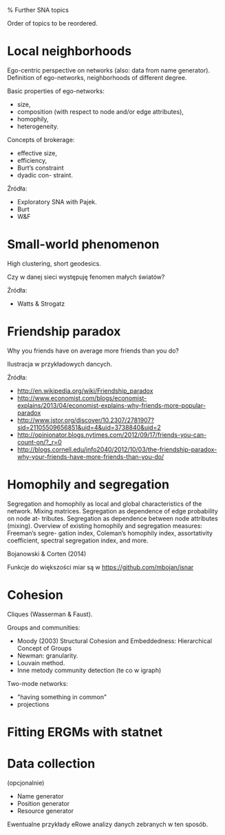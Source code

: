 % Further SNA topics

Order of topics to be reordered.


# Local neighborhoods

Ego-centric perspective on networks (also: data from name generator).
Definition of ego-networks, neighborhoods of different degree. 

Basic properties of ego-networks:

* size, 
* composition (with respect to node and/or edge attributes),
* homophily, 
* heterogeneity. 

Concepts of brokerage:

* effective size,
* efficiency,
* Burt’s constraint
* dyadic con- straint.

Źródła:

* Exploratory SNA with Pajek.
* Burt
* W&F




# Small-world phenomenon

High clustering, short geodesics.

Czy w danej sieci występuję fenomen małych światów?

Źródła:

* Watts & Strogatz



# Friendship paradox

Why you friends have on average more friends than you do?

Ilustracja w przykładowych dancych.

Źródła:

* http://en.wikipedia.org/wiki/Friendship_paradox
* http://www.economist.com/blogs/economist-explains/2013/04/economist-explains-why-friends-more-popular-paradox
* http://www.jstor.org/discover/10.2307/2781907?sid=21105509656851&uid=4&uid=3738840&uid=2
* http://opinionator.blogs.nytimes.com/2012/09/17/friends-you-can-count-on/?_r=0
* http://blogs.cornell.edu/info2040/2012/10/03/the-friendship-paradox-why-your-friends-have-more-friends-than-you-do/

# Homophily and segregation


Segregation and homophily as local and global characteristics of the network.
Mixing matrices. Segregation as dependence of edge probability on node at-
tributes.  Segregation as dependence between node attributes (mixing). Overview
of existing homophily and segregation measures: Freeman’s segre- gation index,
Coleman’s homophily index, assortativity coefficient, spectral segregation
index, and more.

Bojanowski & Corten (2014)

Funkcje do większości miar są w https://github.com/mbojan/isnar



# Cohesion

Cliques (Wasserman & Faust).

Groups and communities:

* Moody (2003) Structural Cohesion and Embeddedness: Hierarchical Concept of Groups
* Newman: granularity.
* Louvain method.
* Inne metody community detection (te co w igraph)

Two-mode networks:

* "having something in common"
* projections


# Fitting ERGMs with statnet







# Data collection

(opcjonalnie)

* Name generator
* Position generator
* Resource generator

Ewentualne przykłady eRowe analizy danych zebranych w ten sposób.
